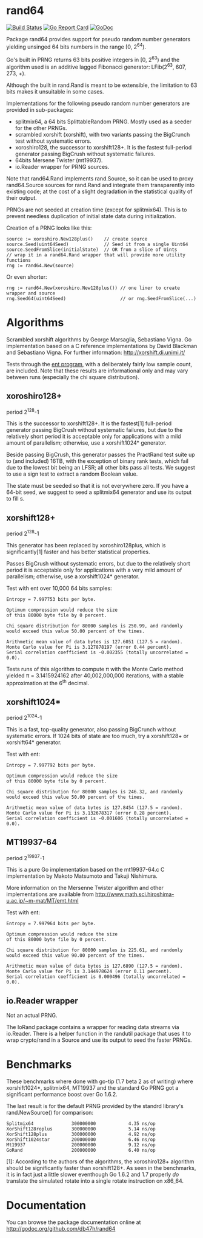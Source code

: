# rand64

[![Build Status](https://travis-ci.org/db47h/rand64.svg?branch=master)](https://travis-ci.org/db47h/rand64)
[![Go Report Card](https://goreportcard.com/badge/github.com/db47h/rand64)](https://goreportcard.com/report/github.com/db47h/rand64)  [![GoDoc](https://godoc.org/github.com/db47h/rand64?status.svg)](https://godoc.org/github.com/db47h/rand64)

Package rand64 provides support for pseudo random number generators
yielding unsinged 64 bits numbers in the range \[0, 2<sup>64</sup>).

Go's built in PRNG returns 63 bits positive integers in \[0, 2<sup>63</sup>)
and the algorithm used is an additive lagged Fibonacci generator:
LFib(2<sup>63</sup>, 607, 273, +).

Although the built in rand.Rand is meant to be extensible, the limitation to 63
bits makes it unsuitable in some cases.

Implementations for the following pseudo random number generators are provided
in sub-packages:

 - splitmix64, a 64 bits SplittableRandom PRNG. Mostly used as a seeder for the
   other PRNGs.
 - scrambled xorshift (xorshift), with two variants passing the BigCrunch test
   without systematic errors.
 - xoroshiro128, the successor to xorshift128+. It is the fastest full-period
   generator passing BigCrush without systematic failures.
 - 64bits Mersene Twister (mt19937).
 - io.Reader wrapper for PRNG sources.

Note that rand64.Rand implements rand.Source, so it can be used to proxy
rand64.Source sources for rand.Rand and integrate them transparently into
existing code; at the cost of a slight degradation in the statistical quality
of their output.

PRNGs are not seeded at creation time (except for splitmix64). This is to
prevent needless duplication of initial state data during initialization.

Creation of a PRNG looks like this:

```
source := xoroshiro.New128plus()    // create source
source.Seed(uint64Seed)             // Seed it from a single Uint64
source.SeedFromSlice(initialState)  // OR from a slice of Uints
// wrap it in a rand64.Rand wrapper that will provide more utility functions
rng := rand64.New(source)
```

Or even shorter:

```
rng := rand64.New(xoroshiro.New128plus()) // one liner to create wrapper and source
rng.Seed64(uint64Seed)                    // or rng.SeedFromSlice(...)
```

# Algorithms

Scrambled xorshift algorithms by George Marsaglia, Sebastiano Vigna. Go
implementation based on a C reference implementations by David Blackman and
Sebastiano Vigna. For further information: http://xorshift.di.unimi.it/

Tests through the [ent program][ent], with a deliberately fairly low sample
count, are included. Note that these results are informational only and may
vary between runs (especially the chi square distribution).

[ent]: http://www.fourmilab.ch/random/

## xoroshiro128+
period 2<sup>128</sup>-1

This is the successor to xorshift128+. It is the fastest[1] full-period generator
passing BigCrush without systematic failures, but due to the relatively short
period it is acceptable only for applications with a mild amount of parallelism;
otherwise, use a xorshift1024* generator.

Beside passing BigCrush, this generator passes the PractRand test suite up to
(and included) 16TB, with the exception of binary rank tests, which fail due to
the lowest bit being an LFSR; all other bits pass all tests. We suggest to use
a sign test to extract a random Boolean value.

The state must be seeded so that it is not everywhere zero. If you have a
64-bit seed, we suggest to seed a splitmix64 generator and use its output to
fill s.

## xorshift128+
period 2<sup>128</sup>-1

This generator has been replaced by xoroshiro128plus, which is significantly[1]
faster and has better statistical properties.

Passes BigCrush without systematic errors, but due to the relatively short
period it is acceptable only for applications with a very mild amount of
parallelism; otherwise, use a xorshift1024\* generator.

Test with ent over 10,000 64 bits samples:

	Entropy = 7.997753 bits per byte.

	Optimum compression would reduce the size
	of this 80000 byte file by 0 percent.

	Chi square distribution for 80000 samples is 250.99, and randomly
	would exceed this value 50.00 percent of the times.

	Arithmetic mean value of data bytes is 127.6051 (127.5 = random).
	Monte Carlo value for Pi is 3.127878197 (error 0.44 percent).
	Serial correlation coefficient is -0.002355 (totally uncorrelated = 0.0).

Tests runs of this algorithm to compute π with the Monte Carlo method yielded
π = 3.1415924162 after 40,002,000,000 iterations, with a stable approximation
at the 6<sup>th</sup> decimal.

## xorshift1024\*
period 2<sup>1024</sup>-1

This is a fast, top-quality generator, also passing BigCrunch without
systematic errors. If 1024 bits of state are too much, try a
xorshift128+ or xorshift64\* generator.

Test with ent:

	Entropy = 7.997792 bits per byte.

	Optimum compression would reduce the size
	of this 80000 byte file by 0 percent.

	Chi square distribution for 80000 samples is 246.32, and randomly
	would exceed this value 50.00 percent of the times.

	Arithmetic mean value of data bytes is 127.8454 (127.5 = random).
	Monte Carlo value for Pi is 3.132678317 (error 0.28 percent).
	Serial correlation coefficient is -0.001606 (totally uncorrelated = 0.0).

## MT19937-64
period 2<sup>19937</sup>-1

This is a pure Go implementation based on the mt19937-64.c C implementation
by Makoto Matsumoto and Takuji Nishimura.

More information on the Mersenne Twister algorithm and other implementations
are available from http://www.math.sci.hiroshima-u.ac.jp/~m-mat/MT/emt.html

Test with ent:

	Entropy = 7.997964 bits per byte.

	Optimum compression would reduce the size
	of this 80000 byte file by 0 percent.

	Chi square distribution for 80000 samples is 225.61, and randomly
	would exceed this value 90.00 percent of the times.

	Arithmetic mean value of data bytes is 127.6890 (127.5 = random).
	Monte Carlo value for Pi is 3.144978624 (error 0.11 percent).
	Serial correlation coefficient is 0.000496 (totally uncorrelated = 0.0).

## io.Reader wrapper
Not an actual PRNG.

The IoRand package contains a wrapper for reading data streams via io.Reader.
There is a helper function in the randutil package that uses it to wrap
crypto/rand in a Source and use its output to seed the faster PRNGs.

# Benchmarks

These benchmarks where done with go-tip (1.7 beta 2 as of writing) where
xorshift1024*, splitmix64, MT19937 and the standard Go PRNG got a significant
performance boost over Go 1.6.2.

The last result is for the default PRNG provided by the standrd library's
rand.NewSource() for comparison:

    Splitmix64           	300000000	         4.35 ns/op
    XorShift128roplus    	300000000	         5.14 ns/op
    XorShift128plus      	300000000	         4.92 ns/op
    XorShift1024star     	200000000	         6.46 ns/op
    Mt19937              	200000000	         9.12 ns/op
    GoRand              	200000000	         6.40 ns/op

[1]: According to the authors of the algorithms, the xoroshiro128+ algorithm should be significantly faster than xorshift128+. As seen in the benchmarks, it is in fact just a little slower eventhough Go 1.6.2 and 1.7 properly *do* translate the simulated rotate into a single rotate instruction on x86_64.

# Documentation

You can browse the package documentation online at http://godoc.org/github.com/db47h/rand64
